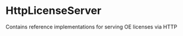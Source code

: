 HttpLicenseServer
=================

Contains reference implementations for serving OE licenses via HTTP
